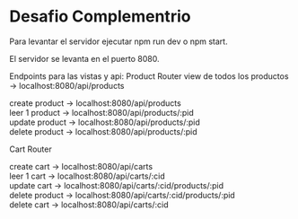# Desafio Complementrio
 
Para levantar el servidor ejecutar npm run dev o npm start. 
 
El servidor se levanta en el puerto 8080. 
 
Endpoints para las vistas y api: 
Product Router 
view de todos los productos -> localhost:8080/api/products 
 
create product -> localhost:8080/api/products  
leer 1 product -> localhost:8080/api/products/:pid  
update product -> localhost:8080/api/products/:pid  
delete product -> localhost:8080/api/products/:pid  
 
Cart Router 
 
create cart -> localhost:8080/api/carts  
leer 1 cart -> localhost:8080/api/carts/:cid  
update cart -> localhost:8080/api/carts/:cid/products/:pid  
delete product -> localhost:8080/api/carts/:cid/products/:pid  
delete cart -> localhost:8080/api/carts/:cid 